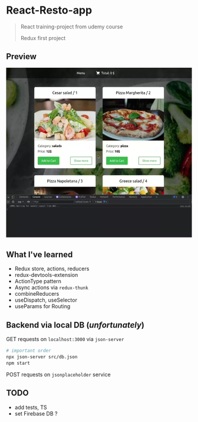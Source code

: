 # React-Resto-app

> React training-project from udemy course
> 
> Redux first project

## Preview

![preview-image](./preview.webp)

## What I've learned

- Redux store, actions, reducers
- redux-devtools-extension
- ActionType pattern
- Async actions via `redux-thunk`
- combineReducers
- useDispatch, useSelector
- useParams for Routing

## Backend via local DB (_unfortunately_)

GET requests on `localhost:3000` via `json-server`

```sh
# important order
npx json-server src/db.json
npm start
```

POST requests on `jsonplaceholder` service

## TODO

- add tests, TS
- set Firebase DB ?
